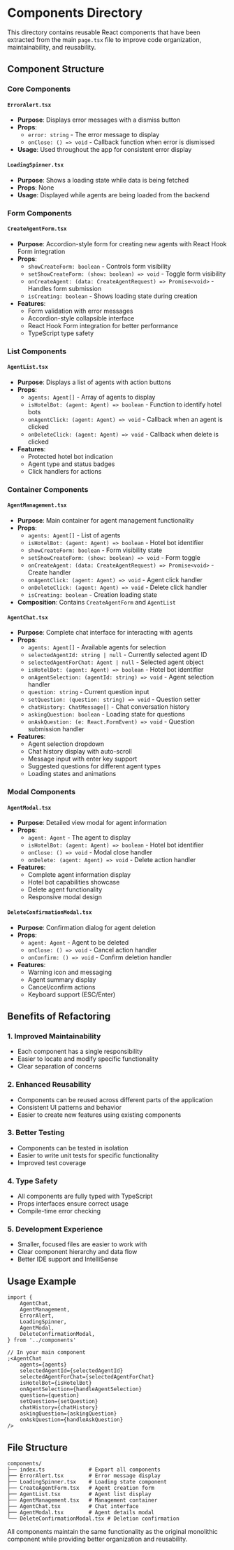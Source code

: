 # Components Directory

This directory contains reusable React components that have been extracted from the main `page.tsx` file to improve code organization, maintainability, and reusability.

## Component Structure

### Core Components

#### `ErrorAlert.tsx`

- **Purpose**: Displays error messages with a dismiss button
- **Props**:
  - `error: string` - The error message to display
  - `onClose: () => void` - Callback function when error is dismissed
- **Usage**: Used throughout the app for consistent error display

#### `LoadingSpinner.tsx`

- **Purpose**: Shows a loading state while data is being fetched
- **Props**: None
- **Usage**: Displayed while agents are being loaded from the backend

### Form Components

#### `CreateAgentForm.tsx`

- **Purpose**: Accordion-style form for creating new agents with React Hook Form integration
- **Props**:
  - `showCreateForm: boolean` - Controls form visibility
  - `setShowCreateForm: (show: boolean) => void` - Toggle form visibility
  - `onCreateAgent: (data: CreateAgentRequest) => Promise<void>` - Handles form submission
  - `isCreating: boolean` - Shows loading state during creation
- **Features**:
  - Form validation with error messages
  - Accordion-style collapsible interface
  - React Hook Form integration for better performance
  - TypeScript type safety

### List Components

#### `AgentList.tsx`

- **Purpose**: Displays a list of agents with action buttons
- **Props**:
  - `agents: Agent[]` - Array of agents to display
  - `isHotelBot: (agent: Agent) => boolean` - Function to identify hotel bots
  - `onAgentClick: (agent: Agent) => void` - Callback when an agent is clicked
  - `onDeleteClick: (agent: Agent) => void` - Callback when delete is clicked
- **Features**:
  - Protected hotel bot indication
  - Agent type and status badges
  - Click handlers for actions

### Container Components

#### `AgentManagement.tsx`

- **Purpose**: Main container for agent management functionality
- **Props**:
  - `agents: Agent[]` - List of agents
  - `isHotelBot: (agent: Agent) => boolean` - Hotel bot identifier
  - `showCreateForm: boolean` - Form visibility state
  - `setShowCreateForm: (show: boolean) => void` - Form toggle
  - `onCreateAgent: (data: CreateAgentRequest) => Promise<void>` - Create handler
  - `onAgentClick: (agent: Agent) => void` - Agent click handler
  - `onDeleteClick: (agent: Agent) => void` - Delete click handler
  - `isCreating: boolean` - Creation loading state
- **Composition**: Contains `CreateAgentForm` and `AgentList`

#### `AgentChat.tsx`

- **Purpose**: Complete chat interface for interacting with agents
- **Props**:
  - `agents: Agent[]` - Available agents for selection
  - `selectedAgentId: string | null` - Currently selected agent ID
  - `selectedAgentForChat: Agent | null` - Selected agent object
  - `isHotelBot: (agent: Agent) => boolean` - Hotel bot identifier
  - `onAgentSelection: (agentId: string) => void` - Agent selection handler
  - `question: string` - Current question input
  - `setQuestion: (question: string) => void` - Question setter
  - `chatHistory: ChatMessage[]` - Chat conversation history
  - `askingQuestion: boolean` - Loading state for questions
  - `onAskQuestion: (e: React.FormEvent) => void` - Question submission handler
- **Features**:
  - Agent selection dropdown
  - Chat history display with auto-scroll
  - Message input with enter key support
  - Suggested questions for different agent types
  - Loading states and animations

### Modal Components

#### `AgentModal.tsx`

- **Purpose**: Detailed view modal for agent information
- **Props**:
  - `agent: Agent` - The agent to display
  - `isHotelBot: (agent: Agent) => boolean` - Hotel bot identifier
  - `onClose: () => void` - Modal close handler
  - `onDelete: (agent: Agent) => void` - Delete action handler
- **Features**:
  - Complete agent information display
  - Hotel bot capabilities showcase
  - Delete agent functionality
  - Responsive modal design

#### `DeleteConfirmationModal.tsx`

- **Purpose**: Confirmation dialog for agent deletion
- **Props**:
  - `agent: Agent` - Agent to be deleted
  - `onClose: () => void` - Cancel action handler
  - `onConfirm: () => void` - Confirm deletion handler
- **Features**:
  - Warning icon and messaging
  - Agent summary display
  - Cancel/confirm actions
  - Keyboard support (ESC/Enter)

## Benefits of Refactoring

### 1. **Improved Maintainability**

- Each component has a single responsibility
- Easier to locate and modify specific functionality
- Clear separation of concerns

### 2. **Enhanced Reusability**

- Components can be reused across different parts of the application
- Consistent UI patterns and behavior
- Easier to create new features using existing components

### 3. **Better Testing**

- Components can be tested in isolation
- Easier to write unit tests for specific functionality
- Improved test coverage

### 4. **Type Safety**

- All components are fully typed with TypeScript
- Props interfaces ensure correct usage
- Compile-time error checking

### 5. **Development Experience**

- Smaller, focused files are easier to work with
- Clear component hierarchy and data flow
- Better IDE support and IntelliSense

## Usage Example

```tsx
import {
	AgentChat,
	AgentManagement,
	ErrorAlert,
	LoadingSpinner,
	AgentModal,
	DeleteConfirmationModal,
} from '../components'

// In your main component
;<AgentChat
	agents={agents}
	selectedAgentId={selectedAgentId}
	selectedAgentForChat={selectedAgentForChat}
	isHotelBot={isHotelBot}
	onAgentSelection={handleAgentSelection}
	question={question}
	setQuestion={setQuestion}
	chatHistory={chatHistory}
	askingQuestion={askingQuestion}
	onAskQuestion={handleAskQuestion}
/>
```

## File Structure

```
components/
├── index.ts              # Export all components
├── ErrorAlert.tsx        # Error message display
├── LoadingSpinner.tsx    # Loading state component
├── CreateAgentForm.tsx   # Agent creation form
├── AgentList.tsx         # Agent list display
├── AgentManagement.tsx   # Management container
├── AgentChat.tsx         # Chat interface
├── AgentModal.tsx        # Agent details modal
└── DeleteConfirmationModal.tsx # Deletion confirmation
```

All components maintain the same functionality as the original monolithic component while providing better organization and reusability.
